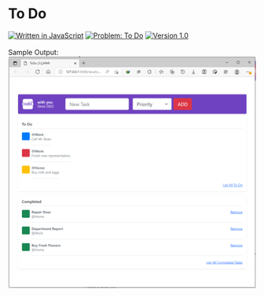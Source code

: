 # To Do
[![Written in JavaScript](https://img.shields.io/badge/language-JavaScript-green)](#)
[![Problem: To Do](https://img.shields.io/badge/problem-To%20Do-important)](#)
[![Version 1.0](https://img.shields.io/badge/version-1.0-informational)](#)\
\
Sample Output:\
[![Sample Output](/assets/images/javascripttodo.png)](#)
